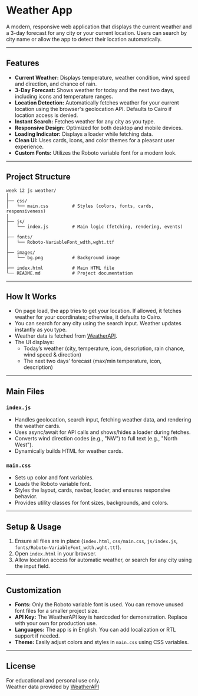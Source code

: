 # Weather App

A modern, responsive web application that displays the current weather and a 3-day forecast for any city or your current location. Users can search by city name or allow the app to detect their location automatically.

---

## Features

- **Current Weather:** Displays temperature, weather condition, wind speed and direction, and chance of rain.
- **3-Day Forecast:** Shows weather for today and the next two days, including icons and temperature ranges.
- **Location Detection:** Automatically fetches weather for your current location using the browser's geolocation API. Defaults to Cairo if location access is denied.
- **Instant Search:** Fetches weather for any city as you type.
- **Responsive Design:** Optimized for both desktop and mobile devices.
- **Loading Indicator:** Displays a loader while fetching data.
- **Clean UI:** Uses cards, icons, and color themes for a pleasant user experience.
- **Custom Fonts:** Utilizes the Roboto variable font for a modern look.

---

## Project Structure

```
week 12 js weather/
│
├── css/
│   └── main.css         # Styles (colors, fonts, cards, responsiveness)
│
├── js/
│   └── index.js         # Main logic (fetching, rendering, events)
│
├── fonts/
│   └── Roboto-VariableFont_wdth,wght.ttf
│
├── images/
│   └── bg.png           # Background image
│
├── index.html           # Main HTML file
└── README.md            # Project documentation
```

---

## How It Works

- On page load, the app tries to get your location. If allowed, it fetches weather for your coordinates; otherwise, it defaults to Cairo.
- You can search for any city using the search input. Weather updates instantly as you type.
- Weather data is fetched from [WeatherAPI](https://www.weatherapi.com/).
- The UI displays:
  - Today’s weather (city, temperature, icon, description, rain chance, wind speed & direction)
  - The next two days’ forecast (max/min temperature, icon, description)

---

## Main Files

### `index.js`

- Handles geolocation, search input, fetching weather data, and rendering the weather cards.
- Uses async/await for API calls and shows/hides a loader during fetches.
- Converts wind direction codes (e.g., "NW") to full text (e.g., "North West").
- Dynamically builds HTML for weather cards.

### `main.css`

- Sets up color and font variables.
- Loads the Roboto variable font.
- Styles the layout, cards, navbar, loader, and ensures responsive behavior.
- Provides utility classes for font sizes, backgrounds, and colors.

---

## Setup & Usage

1. Ensure all files are in place (`index.html`, `css/main.css`, `js/index.js`, `fonts/Roboto-VariableFont_wdth,wght.ttf`).
2. Open `index.html` in your browser.
3. Allow location access for automatic weather, or search for any city using the input field.

---

## Customization

- **Fonts:** Only the Roboto variable font is used. You can remove unused font files for a smaller project size.
- **API Key:** The WeatherAPI key is hardcoded for demonstration. Replace with your own for production use.
- **Languages:** The app is in English. You can add localization or RTL support if needed.
- **Theme:** Easily adjust colors and styles in `main.css` using CSS variables.

---

## License

For educational and personal use only.  
Weather data provided by [WeatherAPI](https://www.weatherapi.com/)
